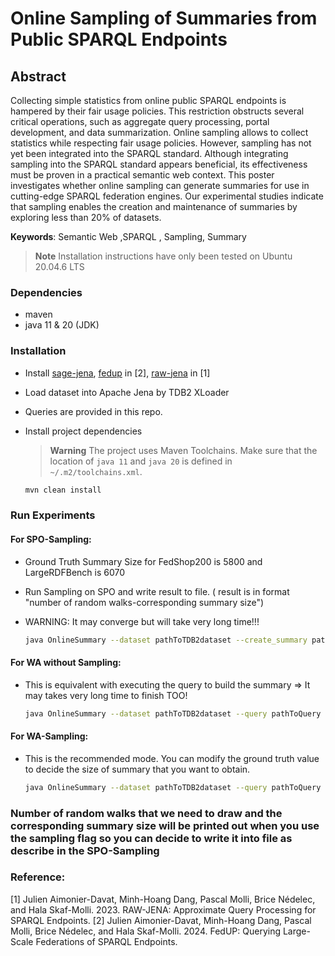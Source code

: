 # Online Sampling of Summaries from Public SPARQL Endpoints

## Abstract

Collecting simple statistics from online public SPARQL
endpoints is hampered by their fair usage policies. This restriction
obstructs several critical operations, such as aggregate query
processing, portal development, and data summarization. Online sampling allows
to collect statistics while respecting fair usage policies. However, sampling has not yet been  integrated into the
SPARQL standard. Although integrating sampling into the SPARQL
standard appears beneficial, its effectiveness must be proven in a
practical semantic web context. This poster investigates whether online sampling can
generate summaries for use in cutting-edge SPARQL federation
engines. Our experimental studies indicate that sampling enables the
creation and maintenance of summaries by exploring less than 20\% of datasets.

**Keywords**: Semantic Web ,SPARQL , Sampling, Summary


> **Note**
> Installation instructions have only been tested on Ubuntu 20.04.6 LTS

### Dependencies

- maven
- java 11 & 20 (JDK)

### Installation

- Install [sage-jena], [fedup] in [2], [raw-jena] in [1]

[sage-jena]:https://github.com/Chat-Wane/sage-jena
[fedup]:https://github.com/Chat-Wane/fedup
[raw-jena]:https://github.com/GDD-Nantes/raw-jena

- Load dataset into Apache Jena by TDB2 XLoader

- Queries are provided in this repo.

- Install project dependencies

    > **Warning**
    > The project uses Maven Toolchains. Make sure that the location of `java 11` and `java 20` is defined in `~/.m2/toolchains.xml`. 
  
    ```bash
    mvn clean install
    ```

### Run Experiments

#### For SPO-Sampling:

- Ground Truth Summary Size for FedShop200 is 5800 and LargeRDFBench is 6070
- Run Sampling on SPO and write result to file. ( result is in format "number of random walks-corresponding summary size")
- WARNING: It may converge but will take very long time!!!

    ```bash
  java OnlineSummary --dataset pathToTDB2dataset --create_summary pathToNewSummary --GT groundtruth --spo --sampling > result.txt
    ```
#### For WA without Sampling:

- This is equivalent with executing the query to build the summary => It may takes very long time to finish TOO!

    ```bash
  java OnlineSummary --dataset pathToTDB2dataset --query pathToQuery --create_summary pathToNewSummary --wa 
    ```

#### For WA-Sampling:

- This is the recommended mode. You can modify the ground truth value to decide the size of summary that you want to obtain.

    ```bash
  java OnlineSummary --dataset pathToTDB2dataset --query pathToQuery --create_summary pathToNewSummary --GT desiredsummarysize --wa --sampling
    ```
  

### Number of random walks that we need to draw and the corresponding summary size will be printed out when you use the sampling flag so you can decide to write it into file as describe in the SPO-Sampling

### Reference:
[1] Julien Aimonier-Davat, Minh-Hoang Dang, Pascal Molli, Brice Nédelec, and Hala Skaf-Molli. 2023. RAW-JENA: Approximate Query Processing for SPARQL Endpoints.
[2] Julien Aimonier-Davat, Minh-Hoang Dang, Pascal Molli, Brice Nédelec, and Hala Skaf-Molli. 2024. FedUP: Querying Large-Scale Federations of SPARQL Endpoints.